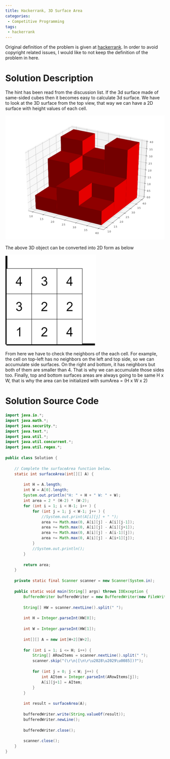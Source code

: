 ```yaml
---
title: Hackerrank, 3D Surface Area
categories:
 - Competitive Programming
tags:
 - hackerrank
---
```


Original definition of the problem is given at [hackerrank](https://www.hackerrank.com/challenges/3d-surface-area/problem). In order to avoid copyright related issues, I would like to not keep the definition of the problem in here.

# Solution Description
The hint has been read from the discussion list. If the 3d surface made of same-sided cubes then it becomes easy to calculate 3d surface. We have to look at the 3D surface from the top view, that way we can have a 2D surface with height values of each cell.

![NoImage](/assets/images/hackerrank/Given3DSurface.png)

The above 3D object can be converted into 2D form as below

![NoImage](/assets/images/hackerrank/3DSurfaceTo2DSurface.png)

From here we have to check the neighbors of the each cell. For example, the cell on top-left has no neighbors on the left and top side, so we can accumulate side surfaces. On the right and bottom, it has neighbors but both of them are smaller than 4. That is why we can accumulate those sides too. Finally, top and bottom surfaces areas are always going to be same H x W, that is why the area can be initialized with sumArea = (H x W x 2)

# Solution Source Code

```java
import java.io.*;
import java.math.*;
import java.security.*;
import java.text.*;
import java.util.*;
import java.util.concurrent.*;
import java.util.regex.*;

public class Solution {

    // Complete the surfaceArea function below.
    static int surfaceArea(int[][] A) {

        int H = A.length;
        int W = A[0].length;
        System.out.println("H: " + H + " W: " + W);
        int area = 2 * (H-2) * (W-2);
        for (int i = 1; i < H-1; i++ ) {
            for (int j = 1; j < W-1; j++ ) {
                //System.out.print(A[i][j] + " ");
                area += Math.max(0, A[i][j] - A[i][j-1]);
                area += Math.max(0, A[i][j] - A[i][j+1]);
                area += Math.max(0, A[i][j] - A[i-1][j]);
                area += Math.max(0, A[i][j] - A[i+1][j]);
            }
            //System.out.println();
        }

        return area;
    }

    private static final Scanner scanner = new Scanner(System.in);

    public static void main(String[] args) throws IOException {
        BufferedWriter bufferedWriter = new BufferedWriter(new FileWriter(System.getenv("OUTPUT_PATH")));

        String[] HW = scanner.nextLine().split(" ");

        int H = Integer.parseInt(HW[0]);

        int W = Integer.parseInt(HW[1]);

        int[][] A = new int[H+2][W+2];

        for (int i = 1; i <= H; i++) {
            String[] ARowItems = scanner.nextLine().split(" ");
            scanner.skip("(\r\n|[\n\r\u2028\u2029\u0085])?");

            for (int j = 0; j < W; j++) {
                int AItem = Integer.parseInt(ARowItems[j]);
                A[i][j+1] = AItem;
            }
        }

        int result = surfaceArea(A);

        bufferedWriter.write(String.valueOf(result));
        bufferedWriter.newLine();

        bufferedWriter.close();

        scanner.close();
    }
}
```
